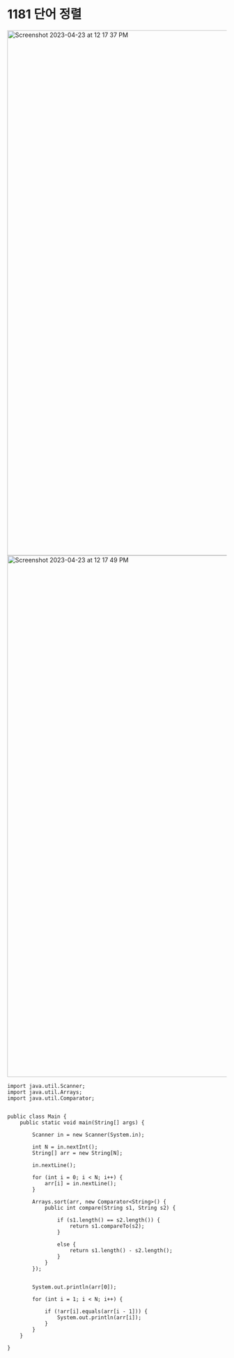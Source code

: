 # 1181 단어 정렬

<img width="1207" alt="Screenshot 2023-04-23 at 12 17 37 PM" src="https://user-images.githubusercontent.com/83897840/233817826-7a3bd67a-4ab8-4c1b-b849-9f406ff7bcee.png">
<img width="1199" alt="Screenshot 2023-04-23 at 12 17 49 PM" src="https://user-images.githubusercontent.com/83897840/233817835-8efe3d55-71d1-46dc-9b9b-4627e51a671c.png">


````
import java.util.Scanner;
import java.util.Arrays;
import java.util.Comparator;
 
 
public class Main {
	public static void main(String[] args) {
    
		Scanner in = new Scanner(System.in);
 
		int N = in.nextInt();
		String[] arr = new String[N];
 
		in.nextLine();	 
 
		for (int i = 0; i < N; i++) {
			arr[i] = in.nextLine();
		}
		
		Arrays.sort(arr, new Comparator<String>() {
			public int compare(String s1, String s2) {
				 
				if (s1.length() == s2.length()) {
					return s1.compareTo(s2);
				} 
				 
				else {
					return s1.length() - s2.length();
				}
			}
		});
 
 
		System.out.println(arr[0]);
		
		for (int i = 1; i < N; i++) {
		 
			if (!arr[i].equals(arr[i - 1])) {
				System.out.println(arr[i]);
			}
		}
	}
 
}
````
